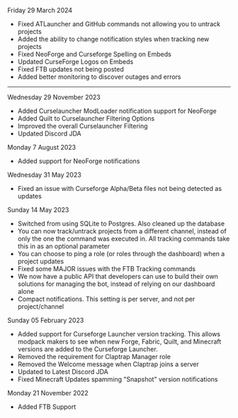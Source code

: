 Friday 29 March 2024

* Fixed ATLauncher and GitHub commands not allowing you to untrack projects
* Added the ability to change notification styles when tracking new projects
* Fixed NeoForge and Curseforge Spelling on Embeds
* Updated CurseForge Logos on Embeds
* Fixed FTB updates not being posted
* Added better monitoring to discover outages and errors
  

***

Wednesday 29 November 2023

* Added Curselauncher ModLoader notification support for NeoForge
* Added Quilt to Curselauncher Filtering Options
* Improved the overall Curselauncher Filtering
* Updated Discord JDA

Monday 7 August 2023

* Added support for NeoForge notifications

Wednesday 31 May 2023

* Fixed an issue with Curseforge Alpha/Beta files not being detected as updates

Sunday 14 May 2023

* Switched from using SQLite to Postgres. Also cleaned up the database
* You can now track/untrack projects from a different channel, instead of only the one the command was executed in. All tracking commands take this in as an optional parameter
* You can choose to ping a role (or roles through the dashboard) when a project updates
* Fixed some MAJOR issues with the FTB Tracking commands
* We now have a public API that developers can use to build their own solutions for managing the bot, instead of relying on our dashboard alone
* Compact notifications. This setting is per server, and not per project/channel


Sunday 05 February 2023

* Added support for Curseforge Launcher version tracking. This allows modpack makers to see when new Forge, Fabric, Quilt, and Minecraft versions are added to the Curseforge Launcher.
* Removed the requirement for Claptrap Manager role
* Removed the Welcome message when Claptrap joins a server
* Updated to Latest Discord JDA
* Fixed Minecraft Updates spamming "Snapshot" version notifications


Monday 21 November 2022

* Added FTB Support
